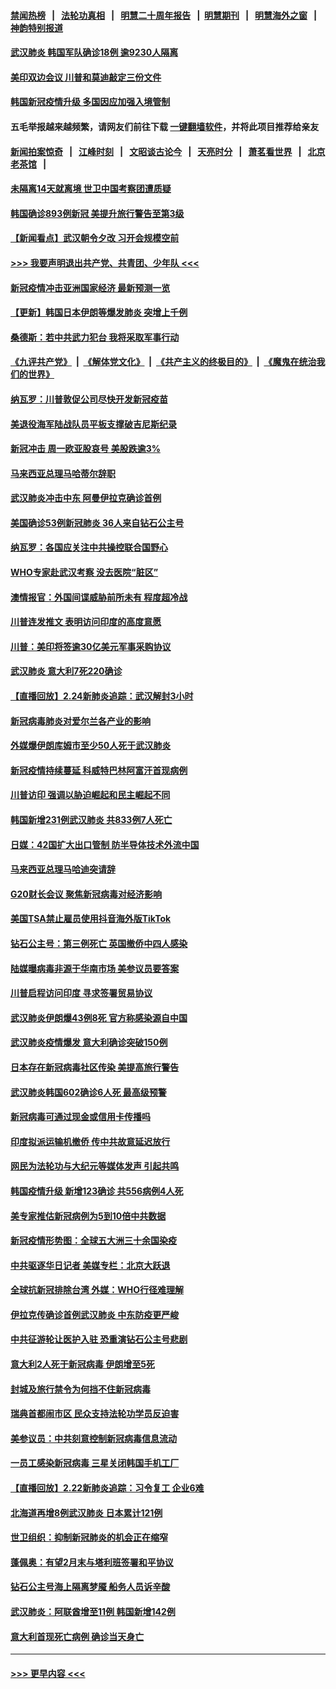 #### [禁闻热榜](热点新闻.md?=0)  &nbsp;&nbsp;|&nbsp;&nbsp; [法轮功真相](https://github.com/gfw-breaker/truth/blob/master/README.md?=0) &nbsp;&nbsp;|&nbsp;&nbsp; [明慧二十周年报告](https://github.com/gfw-breaker/mh-reports/blob/master/README.md?=0) &nbsp;&nbsp;|&nbsp;&nbsp;[明慧期刊](https://github.com/gfw-breaker/mh-qikan) &nbsp;&nbsp;|&nbsp;&nbsp; [明慧海外之窗](https://github.com/gfw-breaker/mh-news/blob/master/README.md?=0) &nbsp;&nbsp;|&nbsp;&nbsp; [神韵特别报道](https://github.com/gfw-breaker/mh-news/blob/master/shenyun.md?=0)
#### [武汉肺炎 韩国军队确诊18例 逾9230人隔离](../pages/nsc418/n11894703.md?t=02252231) 
#### [美印双边会议 川普和莫迪敲定三份文件](../pages/nsc418/n11894247.md?t=02252231) 
#### [韩国新冠疫情升级 多国因应加强入境管制](../pages/nsc418/n11894334.md?t=02252231) 
#### 五毛举报越来越频繁，请网友们前往下载 [一键翻墙软件](https://github.com/gfw-breaker/ssr-accounts)，并将此项目推荐给亲友
#### [新闻拍案惊奇](https://github.com/gfw-breaker/banned-news/blob/master/pages/link4.md) &nbsp;&nbsp;|&nbsp;&nbsp; [江峰时刻](https://github.com/gfw-breaker/banned-news/blob/master/pages/link4.md) &nbsp;&nbsp;|&nbsp;&nbsp; [文昭谈古论今](https://github.com/gfw-breaker/banned-news/blob/master/pages/link4.md) &nbsp;&nbsp;|&nbsp;&nbsp; [天亮时分](https://github.com/gfw-breaker/banned-news/blob/master/pages/link4.md) &nbsp;&nbsp;|&nbsp;&nbsp; [萧茗看世界](https://github.com/gfw-breaker/banned-news/blob/master/pages/link4.md) &nbsp;&nbsp;|&nbsp;&nbsp; [北京老茶馆](https://github.com/gfw-breaker/banned-news/blob/master/pages/link4.md) &nbsp;&nbsp;|&nbsp;&nbsp; 
#### [未隔离14天就离境 世卫中国考察团遭质疑](../pages/nsc418/n11893756.md?t=02252231) 
#### [韩国确诊893例新冠 美提升旅行警告至第3级](../pages/nsc418/n11893662.md?t=02252231) 
#### [【新闻看点】武汉朝令夕改 习开会规模空前](../pages/nsc418/n11892858.md?t=02252231) 
#### [>>> 我要声明退出共产党、共青团、少年队 <<<](https://github.com/begood0513/goodnews/blob/master/quit/letter.md) 
#### [新冠疫情冲击亚洲国家经济 最新预测一览](../pages/nsc418/n11893339.md?t=02252231) 
#### [【更新】韩国日本伊朗等爆发肺炎 突增上千例](../pages/nsc418/n11890652.md?t=02252231) 
#### [桑德斯：若中共武力犯台 我将采取军事行动](../pages/nsc418/n11893282.md?t=02252231) 
#### [《九评共产党》](https://github.com/begood0513/9ping.md/blob/master/README.md) &nbsp;|&nbsp; [《解体党文化》](../../../../jtdwh.md/blob/master/README.md)  &nbsp;|&nbsp; [《共产主义的终极目的》](../../../../gczydzjmd.md/blob/master/README.md) &nbsp;|&nbsp; [《魔鬼在统治我们的世界》](../../../../mgztzwmdsj.md/blob/master/README.md) 
#### [纳瓦罗：川普敦促公司尽快开发新冠疫苗](../pages/nsc418/n11893211.md?t=02252231) 
#### [美退役海军陆战队员平板支撑破吉尼斯纪录](../pages/nsc418/n11893022.md?t=02252231) 
#### [新冠冲击 周一欧亚股哀号 美股跌逾3%](../pages/nsc418/n11892648.md?t=02252231) 
#### [马来西亚总理马哈蒂尔辞职](../pages/nsc418/n11892792.md?t=02252231) 
#### [武汉肺炎冲击中东 阿曼伊拉克确诊首例](../pages/nsc418/n11892871.md?t=02252231) 
#### [美国确诊53例新冠肺炎 36人来自钻石公主号](../pages/nsc418/n11892877.md?t=02252231) 
#### [纳瓦罗：各国应关注中共操控联合国野心](../pages/nsc418/n11892856.md?t=02252231) 
#### [WHO专家赴武汉考察 没去医院“脏区”](../pages/nsc418/n11892736.md?t=02252231) 
#### [澳情报官：外国间谍威胁前所未有 程度超冷战](../pages/nsc418/n11892672.md?t=02252231) 
#### [川普连发推文 表明访问印度的高度意愿](../pages/nsc418/n11891927.md?t=02252231) 
#### [川普：美印将签逾30亿美元军事采购协议](../pages/nsc418/n11892494.md?t=02252231) 
#### [武汉肺炎 意大利7死220确诊](../pages/nsc418/n11892166.md?t=02252231) 
#### [【直播回放】2.24新肺炎追踪：武汉解封3小时](../pages/nsc418/n11892242.md?t=02252231) 
#### [新冠病毒肺炎对爱尔兰各产业的影响](../pages/nsc418/n11892328.md?t=02252231) 
#### [外媒爆伊朗库姆市至少50人死于武汉肺炎](../pages/nsc418/n11891996.md?t=02252231) 
#### [新冠疫情持续蔓延 科威特巴林阿富汗首现病例](../pages/nsc418/n11892052.md?t=02252231) 
#### [川普访印 强调以胁迫崛起和民主崛起不同](../pages/nsc418/n11891855.md?t=02252231) 
#### [韩国新增231例武汉肺炎 共833例7人死亡](../pages/nsc418/n11891919.md?t=02252231) 
#### [日媒：42国扩大出口管制 防半导体技术外流中国](../pages/nsc418/n11891730.md?t=02252231) 
#### [马来西亚总理马哈迪突请辞](../pages/nsc418/n11891521.md?t=02252231) 
#### [G20财长会议 聚焦新冠病毒对经济影响](../pages/nsc418/n11890400.md?t=02252231) 
#### [美国TSA禁止雇员使用抖音海外版TikTok](../pages/nsc418/n11890500.md?t=02252231) 
#### [钻石公主号：第三例死亡 英国撤侨中四人感染](../pages/nsc418/n11890293.md?t=02252231) 
#### [陆媒曝病毒非源于华南市场 美参议员要答案](../pages/nsc418/n11890306.md?t=02252231) 
#### [川普启程访问印度 寻求签署贸易协议](../pages/nsc418/n11890275.md?t=02252231) 
#### [武汉肺炎伊朗爆43例8死 官方称感染源自中国](../pages/nsc418/n11890128.md?t=02252231) 
#### [武汉肺炎疫情爆发 意大利确诊突破150例](../pages/nsc418/n11889926.md?t=02252231) 
#### [日本存在新冠病毒社区传染 美提高旅行警告](../pages/nsc418/n11889917.md?t=02252231) 
#### [武汉肺炎韩国602确诊6人死 最高级预警](../pages/nsc418/n11889715.md?t=02252231) 
#### [新冠病毒可通过现金或信用卡传播吗](../pages/nsc418/n11886629.md?t=02252231) 
#### [印度拟派运输机撤侨 传中共故意延迟放行](../pages/nsc418/n11889362.md?t=02252231) 
#### [网民为法轮功与大纪元等媒体发声 引起共鸣](../pages/nsc418/n11889143.md?t=02252231) 
#### [韩国疫情升级 新增123确诊 共556病例4人死](../pages/nsc418/n11888882.md?t=02252231) 
#### [美专家推估新冠病例为5到10倍中共数据](../pages/nsc418/n11884404.md?t=02252231) 
#### [新冠疫情形势图：全球五大洲三十余国染疫](../pages/nsc418/n11888454.md?t=02252231) 
#### [中共驱逐华日记者 美媒专栏：北京大跃退](../pages/nsc418/n11888453.md?t=02252231) 
#### [全球抗新冠排除台湾 外媒：WHO行径难理解](../pages/nsc418/n11888248.md?t=02252231) 
#### [伊拉克传确诊首例武汉肺炎 中东防疫更严峻](../pages/nsc418/n11888333.md?t=02252231) 
#### [中共征游轮让医护入驻 恐重演钻石公主号悲剧](../pages/nsc418/n11888077.md?t=02252231) 
#### [意大利2人死于新冠病毒 伊朗增至5死](../pages/nsc418/n11888083.md?t=02252231) 
#### [封城及旅行禁令为何挡不住新冠病毒](../pages/nsc418/n11888067.md?t=02252231) 
#### [瑞典首都闹市区 民众支持法轮功学员反迫害](../pages/nsc418/n11886192.md?t=02252231) 
#### [美参议员：中共刻意控制新冠病毒信息流动](../pages/nsc418/n11887949.md?t=02252231) 
#### [一员工感染新冠病毒 三星关闭韩国手机工厂](../pages/nsc418/n11887983.md?t=02252231) 
#### [【直播回放】2.22新肺炎追踪：习令复工 企业6难](../pages/nsc418/n11887888.md?t=02252231) 
#### [北海道再增8例武汉肺炎 日本累计121例](../pages/nsc418/n11887417.md?t=02252231) 
#### [世卫组织：抑制新冠肺炎的机会正在缩窄](../pages/nsc418/n11886977.md?t=02252231) 
#### [蓬佩奥：有望2月末与塔利班签署和平协议](../pages/nsc418/n11887248.md?t=02252231) 
#### [钻石公主号海上隔离梦魇 船务人员诉辛酸](../pages/nsc418/n11887145.md?t=02252231) 
#### [武汉肺炎：阿联酋增至11例 韩国新增142例](../pages/nsc418/n11887047.md?t=02252231) 
#### [意大利首现死亡病例 确诊当天身亡](../pages/nsc418/n11886856.md?t=02252231) 

----
#### [ >>> 更早内容 <<< ](../indexes/nsc418-earlier.md)
